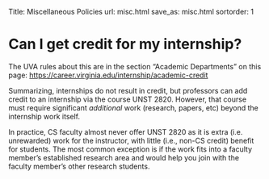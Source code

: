 Title: Miscellaneous Policies
url: misc.html
save_as: misc.html
sortorder: 1

# Can I get credit for my internship?

The UVA rules about this are in the section “Academic Departments” on this page: <https://career.virginia.edu/internship/academic-credit>

Summarizing, internships do not result in credit, but professors can add credit to an internship via the course UNST 2820. However, that course must require significant *additional* work (research, papers, etc) beyond the internship work itself.

In practice, CS faculty almost never offer UNST 2820 as it is extra (i.e. unrewarded) work for the instructor, with little (i.e., non-CS credit) benefit for students. The most common exception is if the work fits into a faculty member’s established research area and would help you join with the faculty member’s other research students.
